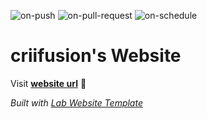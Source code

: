 
  ![on-push](../../actions/workflows/on-push.yaml/badge.svg)
  ![on-pull-request](../../actions/workflows/on-pull-request.yaml/badge.svg)
  ![on-schedule](../../actions/workflows/on-schedule.yaml/badge.svg)

  # criifusion's Website

  Visit **[website url](#)** 🚀

  _Built with [Lab Website Template](https://greene-lab.gitbook.io/lab-website-template-docs)_
